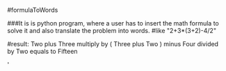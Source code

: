 #formulaToWords

###It is is python program, where a user has to insert the math formula to solve it and also translate the problem into words.
#like "2+3*(3+2)-4/2" 

#result: Two plus Three multiply by ( Three plus Two ) minus Four divided by Two  equals to Fifteen

'
